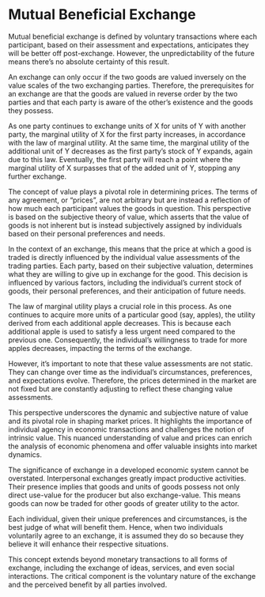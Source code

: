 # Mutual Beneficial Exchange

Mutual beneficial exchange is defined by voluntary transactions where each participant, based on their assessment and expectations, anticipates they will be better off post-exchange. However, the unpredictability of the future means there’s no absolute certainty of this result.

An exchange can only occur if the two goods are valued inversely on the value scales of the two exchanging parties. Therefore, the prerequisites for an exchange are that the goods are valued in reverse order by the two parties and that each party is aware of the other’s existence and the goods they possess.

As one party continues to exchange units of X for units of Y with another party, the marginal utility of X for the first party increases, in accordance with the law of marginal utility. At the same time, the marginal utility of the additional unit of Y decreases as the first party’s stock of Y expands, again due to this law. Eventually, the first party will reach a point where the marginal utility of X surpasses that of the added unit of Y, stopping any further exchange.

The concept of value plays a pivotal role in determining prices. The terms of any agreement, or “prices”, are not arbitrary but are instead a reflection of how much each participant values the goods in question. This perspective is based on the subjective theory of value, which asserts that the value of goods is not inherent but is instead subjectively assigned by individuals based on their personal preferences and needs.

In the context of an exchange, this means that the price at which a good is traded is directly influenced by the individual value assessments of the trading parties. Each party, based on their subjective valuation, determines what they are willing to give up in exchange for the good. This decision is influenced by various factors, including the individual’s current stock of goods, their personal preferences, and their anticipation of future needs.

The law of marginal utility plays a crucial role in this process. As one continues to acquire more units of a particular good (say, apples), the utility derived from each additional apple decreases. This is because each additional apple is used to satisfy a less urgent need compared to the previous one. Consequently, the individual’s willingness to trade for more apples decreases, impacting the terms of the exchange.

However, it’s important to note that these value assessments are not static. They can change over time as the individual’s circumstances, preferences, and expectations evolve. Therefore, the prices determined in the market are not fixed but are constantly adjusting to reflect these changing value assessments.

This perspective underscores the dynamic and subjective nature of value and its pivotal role in shaping market prices. It highlights the importance of individual agency in economic transactions and challenges the notion of intrinsic value. This nuanced understanding of value and prices can enrich the analysis of economic phenomena and offer valuable insights into market dynamics.

The significance of exchange in a developed economic system cannot be overstated. Interpersonal exchanges greatly impact productive activities. Their presence implies that goods and units of goods possess not only direct use-value for the producer but also exchange-value. This means goods can now be traded for other goods of greater utility to the actor.

Each individual, given their unique preferences and circumstances, is the best judge of what will benefit them. Hence, when two individuals voluntarily agree to an exchange, it is assumed they do so because they believe it will enhance their respective situations.

This concept extends beyond monetary transactions to all forms of exchange, including the exchange of ideas, services, and even social interactions. The critical component is the voluntary nature of the exchange and the perceived benefit by all parties involved.
